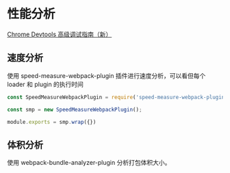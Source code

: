 # 性能分析

[Chrome Devtools 高级调试指南（新）](https://juejin.cn/post/6844903961472974855)

## 速度分析

使用 speed-measure-webpack-plugin 插件进行速度分析，可以看但每个 loader 和 plugin 的执行时间

```js
const SpeedMeasureWebpackPlugin = require('speed-measure-webpack-plugin');

const smp = new SpeedMeasureWebpackPlugin();

module.exports = smp.wrap({})
```

## 体积分析

使用 webpack-bundle-analyzer-plugin 分析打包体积大小。